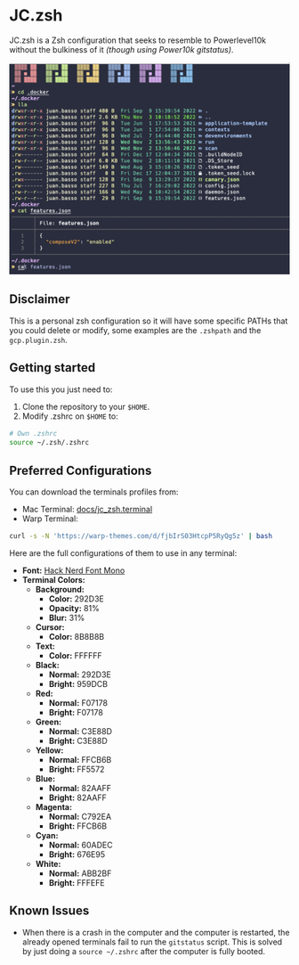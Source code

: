 # JC.zsh

JC.zsh is a Zsh configuration that seeks to resemble to Powerlevel10k without the bulkiness of it _(though using Power10k gitstatus)_.

![JC.zsh example](docs/terminal_example.png)

## Disclaimer 
This is a personal zsh configuration so it will have some specific PATHs that you could delete or modify, some examples are the `.zshpath` and the `gcp.plugin.zsh`.

## Getting started
To use this you just need to: 
1. Clone the repository to your `$HOME`.
2. Modify .zshrc on `$HOME` to:
```bash
# Own .zshrc
source ~/.zsh/.zshrc
```

## Preferred Configurations
You can download the terminals profiles from: 
* Mac Terminal: [docs/jc\_zsh.terminal](docs/jc_zsh.terminal)
* Warp Terminal:
```bash
curl -s -N 'https://warp-themes.com/d/fjbIrS03HtcpP5RyQg5z' | bash
```

Here are the full configurations of them to use in any terminal:
* **Font:** [Hack Nerd Font Mono](https://github.com/ryanoasis/nerd-fonts)
* **Terminal Colors:**
  * **Background:**
    * **Color:** 292D3E
    * **Opacity:** 81%
    * **Blur:** 31%
  * **Cursor:**
    * **Color:** 8B8B8B
  * **Text:**
    * **Color:** FFFFFF
  * **Black:**
    * **Normal:** 292D3E
    * **Bright:** 959DCB
  * **Red:**
    * **Normal:** F07178
    * **Bright:** F07178
  * **Green:**
    * **Normal:** C3E88D
    * **Bright:** C3E88D
  * **Yellow:**
    * **Normal:** FFCB6B
    * **Bright:** FF5572
  * **Blue:**
    * **Normal:** 82AAFF
    * **Bright:** 82AAFF
  * **Magenta:**
    * **Normal:** C792EA
    * **Bright:** FFCB6B
  * **Cyan:**
    * **Normal:** 60ADEC
    * **Bright:** 676E95
  * **White:**
    * **Normal:** ABB2BF
    * **Bright:** FFFEFE

## Known Issues
* When there is a crash in the computer and the computer is restarted, the already opened terminals fail to run the `gitstatus` script. This is solved by just doing a `source ~/.zshrc` after the computer is fully booted.
